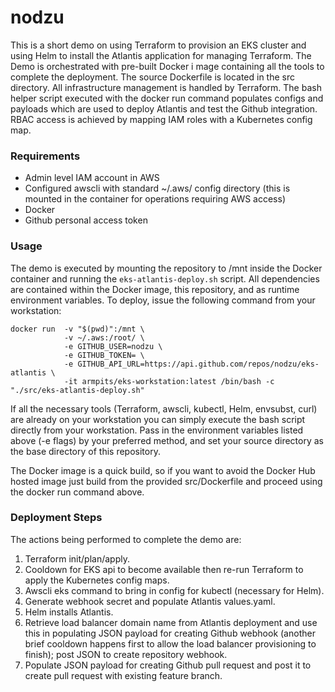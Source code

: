 # nodzu

This is a short demo on using Terraform to provision an EKS cluster and using Helm to install the Atlantis application for managing Terraform. The Demo is orchestrated with pre-built Docker i
mage containing all the tools to complete the deployment. The source Dockerfile is located in the src directory. All infrastructure management is handled by Terraform. The bash helper script
executed with the docker run command populates configs and payloads which are used to deploy Atlantis and test the Github integration. RBAC access is achieved by mapping IAM roles with a Kubernetes config map. 

### Requirements
- Admin level IAM account in AWS
- Configured awscli with standard ~/.aws/ config directory (this is mounted in the container for operations requiring AWS access)
- Docker
- Github personal access token

### Usage

The demo is executed by mounting the repository to /mnt inside the Docker container and running the `eks-atlantis-deploy.sh` script. All dependencies are contained within the Docker image, this repository, and as runtime environment variables. To deploy, issue the following command from your workstation:

```
docker run  -v "$(pwd)":/mnt \
            -v ~/.aws:/root/ \
            -e GITHUB_USER=nodzu \
            -e GITHUB_TOKEN= \
            -e GITHUB_API_URL=https://api.github.com/repos/nodzu/eks-atlantis \
            -it armpits/eks-workstation:latest /bin/bash -c "./src/eks-atlantis-deploy.sh"
```

If all the necessary tools (Terraform, awscli, kubectl, Helm, envsubst, curl) are already on your workstation you can simply execute the bash script directly from your workstation. Pass in the environment variables listed above (-e flags) by your preferred method, and set your source directory as the base directory of this repository.  

The Docker image is a quick build, so if you want to avoid the Docker Hub hosted image just build from the provided src/Dockerfile and proceed using the docker run command above.  

### Deployment Steps

The actions being performed to complete the demo are:
1. Terraform init/plan/apply.
2. Cooldown for EKS api to become available then re-run Terraform to apply the Kubernetes config maps.
3. Awscli eks command to bring in config for kubectl (necessary for Helm).
4. Generate webhook secret and populate Atlantis values.yaml.
5. Helm installs Atlantis.
6. Retrieve load balancer domain name from Atlantis deployment and use this in populating JSON payload for creating Github webhook (another brief cooldown happens first to allow the load balancer provisioning to finish); post JSON to create repository webhook.
7. Populate JSON payload for creating Github pull request and post it to create pull request with existing feature branch.
